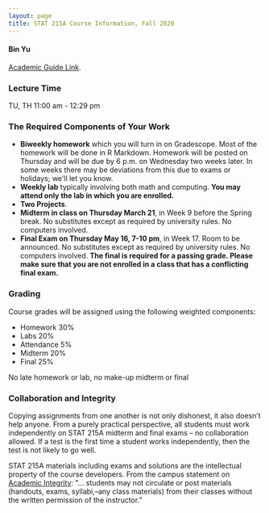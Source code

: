 ```yaml
---
layout: page
title: STAT 215A Course Information, Fall 2020
---
```

#### Bin Yu ####

[Academic Guide Link](https://classes.berkeley.edu/content/2020-fall-stat-215a-001-lec-001).

### Lecture Time ###
TU, TH 11:00 am - 12:29 pm


### The Required Components of Your Work ###
- **Biweekly homework** which you will turn in on Gradescope. Most of the homework will be done in R Markdown. Homework will be posted on Thursday and will be due by 6 p.m. on Wednesday two weeks later. In some weeks there may be deviations from this due to exams or holidays; we'll let you know.
- **Weekly lab** typically involving both math and computing. **You may attend only the lab in which you are enrolled.**
- **Two Projects**.
- **Midterm in class on Thursday March 21**, in Week 9 before the Spring break. No substitutes except as required by university rules. No computers involved.
- **Final Exam on Thursday May 16, 7-10 pm**, in Week 17. Room to be announced. No substitutes except as required by university rules. No computers involved. **The final is required for a passing grade. Please make sure that you are not enrolled in a class that has a conflicting final exam.**

### Grading ###
Course grades will be assigned using the following weighted components:
- Homework 30%
- Labs 20%
- Attendance 5%
- Midterm 20%
- Final 25%

No late homework or lab, no make-up midterm or final


### Collaboration and Integrity ###
Copying assignments from one another is not only dishonest, it also doesn’t help anyone. From a purely practical perspective, all students must work independently on STAT 215A midterm and final exams – no collaboration allowed. If a test is the first time a student works independently, then the test is not likely to go well.

STAT 215A materials including exams and solutions are the intellectual property of the course developers. From the campus statement on [Academic Integrity](https://teaching.berkeley.edu/statements-course-policies): "... students may not circulate or post materials (handouts, exams, syllabi,–any class materials) from their classes without the written permission of the instructor."
